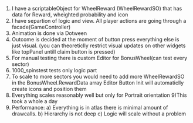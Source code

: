 1) I have a scriptableObject for WheelReward (WheelRewardSO) that has data for Reward, wheighted probability and icon
2) I have separtion of logic and view. All player actions are going through a facade(GameController)
3) Animation is done via Dotween
4) Outcome is decided at the moment of button press everything else is just visual.
(you can theoreticlly restrict visual updates on other widgets like topPanel untill claim button is pressed)
5) For manual testing there is custom Editor for BonusWheel(can test every sector) 
6) 1000_spinstest  tests only logic part
7) To scale to more sectors you would need to add more WheelRewardSO in the BonusWheel.RewardData array
Editor Button Init will automaticlly create icons and position them
8) Everything scales reasonably well but only for Portrait orientation
9)This took a whole a day
10) Performance: 
      a) Everything is in atlas there is minimal amount of drawcalls.
      b) Hierarchy is not deep
      c) Logic will scale without a problem
